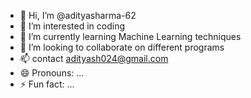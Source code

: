 - 👋 Hi, I’m @adityasharma-62
- 👀 I’m interested in coding
- 🌱 I’m currently learning Machine Learning techniques
- 💞️ I’m looking to collaborate on different programs
- 📫 contact adityash024@gmail.com
- 😄 Pronouns: ...
- ⚡ Fun fact: ...

<!---
adityasharma-62/adityasharma-62 is a ✨ special ✨ repository because its `README.md` (this file) appears on your GitHub profile.
You can click the Preview link to take a look at your changes.
--->
